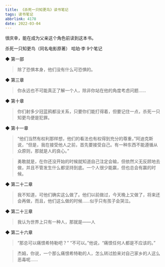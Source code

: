 ```yaml
---
title: 《杀死一只知更鸟》读书笔记
tags: 读书笔记
abbrlink: 4178
date: 2022-03-04
---
```


很庆幸，能在成为父亲这个角色前读到这本书。


杀死一只知更鸟（同名电影原著）
哈珀·李
9个笔记


◆ 第一部

> 除了恐惧本身，他们没有什么可恐惧的。


◆ 第三章

> 你永远也不可能真正了解一个人，除非你站在他的角度考虑问题……


◆ 第十章

> 你们射多少冠蓝鸦都没关系，只要你们能打得着，但要记住一点，杀死一只知更鸟便是犯罪。


◆ 第十一章

> “他们当然有权利那样想，他们的看法也有权得到充分的尊重，”阿迪克斯说，“但是，我在接受他人之前，首先要接受自己。有一种东西不能遵循从众原则，那就是人的良心。”

> 勇敢就是，在你还没开始的时候就知道自己注定会输，但依然义无反顾地去做，并且不管发生什么都坚持到底。一个人很少能赢，但也总会有赢的时候。


◆ 第二十二章

> 我不知道，可他们确实这么做了。他们以前做过，今天晚上又做了，将来还会再做，而且，他们这么做的时候……似乎只有孩子会哭泣。


◆ 第二十三章

> 我认为世界上只有一种人，那就是——人


◆ 第二十六章

> “那总可以痛恨希特勒吧？”
“不可以。”他说，“痛恨任何人都是不应该的。”

> 杰姆，你说，一个那么痛恨希特勒的人，怎么转过脸来对自己家乡的人这么恶毒呢……

